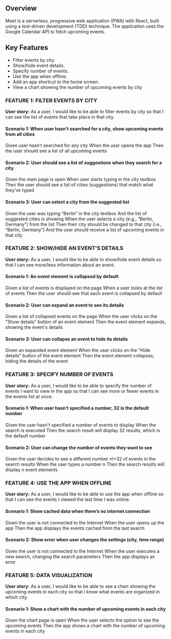 ## Overview

Meet is a serverless, progressive web application (PWA) with React, built using a test-driven development (TDD) technique. The application uses the Google Calendar API to fetch upcoming events.

## Key Features

- Filter events by city.
- Show/hide event details.
- Specify number of events.
- Use the app when offline.
- Add an app shortcut to the home screen.
- View a chart showing the number of upcoming events by city

### FEATURE 1: FILTER EVENTS BY CITY

**User story:**
As a user, I would like to be able to filter events by city so that I can see the list of events that take place in that city.

#### Scenario 1: When user hasn't searched for a city, show upcoming events from all cities

Given user hasn’t searched for any city
When the user opens the app
Then the user should see a list of all upcoming events

#### Scenario 2: User should see a list of suggestions when they search for a city

Given the main page is open
When user starts typing in the city textbox
Then the user should see a list of cities (suggestions) that match what they’ve typed

#### Scenario 3: User can select a city from the suggested list

Given the user was typing “Berlin” in the city textbox
And the list of suggested cities is showing
When the user selects a city (e.g., “Berlin, Germany”) from the list
Then their city should be changed to that city (i.e., “Berlin, Germany”)
And the user should receive a list of upcoming events in that city

### FEATURE 2: SHOW/HIDE AN EVENT’S DETAILS

**User story:**
As a user, I would like to be able to show/hide event details so that I can see more/less information about an event.

#### Scenario 1: An event element is collapsed by default

Given a list of events is displayed on the page
When a user looks at the list of events
Then the user should see that each event is collapsed by default

#### Scenario 2: User can expand an event to see its details

Given a list of collapsed events on the page
When the user clicks on the "Show details" button of an event element
Then the event element expands, showing the event's details

#### Scenario 3: User can collapse an event to hide its details

Given an expanded event element
When the user clicks on the "Hide details" button of the event element
Then the event element collapses, hiding the details of the event

### FEATURE 3: SPECIFY NUMBER OF EVENTS

**User story:**
As a user, I would like to be able to specify the number of events I want to view in the app so that I can see more or fewer events in the events list at once.

#### Scenario 1: When user hasn’t specified a number, 32 is the default number

Given the user hasn't specified a number of events to display
When the search is executed
Then the search result will display 32 results, which is the default number

#### Scenario 2: User can change the number of events they want to see

Given the user decides to see a different number n!=32 of events in the search results
When the user types a number n
Then the search results will display n event elements

### FEATURE 4: USE THE APP WHEN OFFLINE

**User story:**
As a user, I would like to be able to use the app when offline so that I can see the events I viewed the last time I was online.

#### Scenario 1: Show cached data when there’s no internet connection

Given the user is not connected to the Internet
When the user opens up the app
Then the app displays the events cached from the last search

#### Scenario 2: Show error when user changes the settings (city, time range)

Given the user is not connected to the Internet
When the user executes a new search, changing the search parameters
Then the app displays an error

### FEATURE 5: DATA VISUALIZATION

**User story:**
As a user, I would like to be able to see a chart showing the upcoming events in each city so
that I know what events are organized in which city.

#### Scenario 1: Show a chart with the number of upcoming events in each city

Given the chart page is open
When the user selects the option to see the upcoming events
Then the app shows a chart with the number of upcoming events in each city
